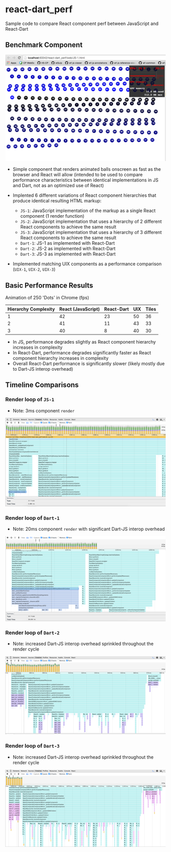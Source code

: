 # react-dart_perf
Sample code to compare React component perf between JavaScript and React-Dart

## Benchmark Component

![Base React Component](/pics/component.png?raw=true)

- Simple component that renders animated balls onscreen as fast as the browser and React will allow (intended to be used to compare performance characteristics between identical implementations in JS and Dart, not as an optimized use of React)

- Implented 6 different variations of React component hierarchies that produce identical resulting HTML markup:
  - `JS-1`: JavaScript implementation of the markup as a single React component (1 render function)
  - `JS-2`: JavaScript implementation that uses a hierarchy of 2 different React components to achieve the same result
  - `JS-3`: JavaScript implementation that uses a hierarchy of 3 different React components to achieve the same result
  - `Dart-1`: JS-1 as implemented with React-Dart
  - `Dart-2`: JS-2 as implemented with React-Dart
  - `Dart-3`: JS-3 as implemented with React-Dart

- Implemented matching UIX components as a performance comparison (`UIX-1`, `UIX-2`, `UIX-3`)

## Basic Performance Results

Animation of 250 'Dots' in Chrome (fps)

Hierarchy Complexity | React (JavaScript) | React-Dart | UIX | Tiles
-------------------- | ------------------ | ---------- | --- | -----
1                    | 42                 | 23         | 50  | 36
2                    | 41                 | 11         | 43  | 33
3                    | 40                 | 8          | 40  | 30

- In JS, performance degrades slightly as React component hierarchy increases in complexity
- In React-Dart, performance degrades significantly faster as React component hierarchy increases in complexity
- Overall React-Dart performance is significantly slower (likely mostly due to Dart-JS interop overhead)

## Timeline Comparisons

### Render loop of `JS-1`
- Note: 3ms component `render`

![JS-1 Render Loop](/pics/1_component_JS.png?raw=true)

### Render loop of `Dart-1`
- Note: 20ms component `render` with significant Dart-JS interop overhead

![Dart-1 Render Loop](/pics/1_component_dart.png?raw=true)

### Render loop of `Dart-2`
- Note: increased Dart-JS interop overhead sprinkled throughout the render cycle

![Dart-2 Render Loop](/pics/2_components_dart.png?raw=true)

### Render loop of `Dart-3`
- Note: increased Dart-JS interop overhead sprinkled throughout the render cycle

![Dart-3 Render Loop](/pics/3_components_dart.png?raw=true)
